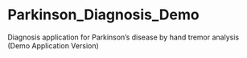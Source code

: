 # Parkinson_Diagnosis_Demo
Diagnosis application for Parkinson’s disease by hand tremor analysis (Demo Application Version)
